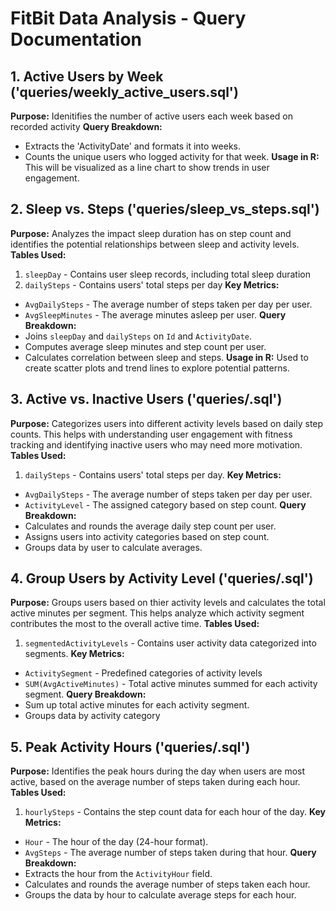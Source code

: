# FitBit Data Analysis - Query Documentation

## 1. Active Users by Week ('queries/weekly_active_users.sql')
**Purpose:**
Idenitifies the number of active users each week based on recorded activity
**Query Breakdown:**
* Extracts the 'ActivityDate' and formats it into weeks.
* Counts the unique users who logged activity for that week.
**Usage in R:**
  This will be visualized as a line chart to show trends in user engagement.

## 2. Sleep vs. Steps ('queries/sleep_vs_steps.sql')
**Purpose:**
Analyzes the impact sleep duration has on step count and identifies the potential relationships between sleep and activity levels.
**Tables Used:**
1. `sleepDay` - Contains user sleep records, including total sleep duration
2. `dailySteps` - Contains users' total steps per day
**Key Metrics:**
* `AvgDailySteps` - The average number of steps taken per day per user.
* `AvgSleepMinutes` - The average minutes asleep per user.
**Query Breakdown:**
* Joins `sleepDay` and `dailySteps` on `Id` and `ActivityDate`.
* Computes average sleep minutes and step count per user.
* Calculates correlation between sleep and steps.
**Usage in R:**
 Used to create scatter plots and trend lines to explore potential patterns.

## 3. Active vs. Inactive Users ('queries/.sql')
**Purpose:**
Categorizes users into different activity levels based on daily step counts.
This helps with understanding user engagement with fitness tracking and identifying inactive users who may need more motivation.
**Tables Used:**
1. `dailySteps` - Contains users' total steps per day.
**Key Metrics:**
* `AvgDailySteps` - The average number of steps taken per day per user.
* `ActivityLevel` - The assigned category based on step count.
**Query Breakdown:**
* Calculates and rounds the average daily step count per user.
* Assigns users into activity categories based on step count.
* Groups data by user to calculate averages.


## 4. Group Users by Activity Level ('queries/.sql')
**Purpose:**
Groups users based on thier activity levels and calculates the total active minutes per segment. 
This helps analyze which activity segment contributes the most to the overall active time.
**Tables Used:**
1. `segmentedActivityLevels` - Contains user activity data categorized into segments.
**Key Metrics:**
* `ActivitySegment` - Predefined categories of activity levels
* `SUM(AvgActiveMinutes)` - Total active minutes summed for each activity segment.
**Query Breakdown:**
* Sum up total active minutes for each activity segment.
* Groups data by activity category


## 5. Peak Activity Hours ('queries/.sql')
**Purpose:**
Identifies the peak hours during the day when users are most active, based on the average number of steps taken during each hour.
**Tables Used:**
1. `hourlySteps` - Contains the step count data for each hour of the day.
**Key Metrics:**
* `Hour` - The hour of the day (24-hour format).
* `AvgSteps` - The average number of steps taken during that hour.
**Query Breakdown:**
* Extracts the hour from the `ActivityHour` field.
* Calculates and rounds the average number of steps taken each hour.
* Groups the data by hour to calculate average steps for each hour.
